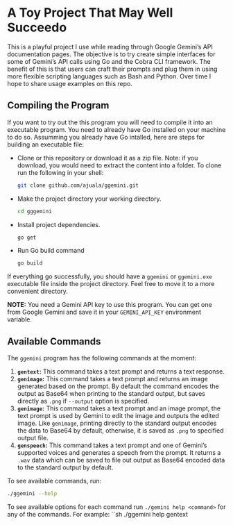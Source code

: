 # A Toy Project That May Well Succeedo
This is a playful project I use while reading through Google Gemini’s API documentation pages. The objective is to try create simple interfaces for some of Gemini’s API calls using Go and the Cobra CLI framework. The benefit of this is that users can craft their prompts and plug them in using more flexible scripting languages such as Bash and Python. Over time I hope to share usage examples on this repo.

## Compiling the Program

If you want to try out the this program you will need to compile it into an executable program. You need to already have Go installed on your machine to do so. Assumming you already have Go intalled, here are steps for building an executable file:

- Clone or this repository or download it as a zip file. Note: if you download, you would need to extract the content into a folder. To clone run the following in your shell:
  ```sh
  git clone github.com/ajuala/ggemini.git
  ```
- Make the project directory your working directory.
  ```sh
  cd gggemini
  ```
- Install project dependencies.
  ```sh
  go get
  ```
- Run Go build command
  ```sh
  go build
  ```

If everything go successfully, you should have a `ggemini` or `ggemini.exe` executable file inside the project directory. Feel free to move it to a more convenient directory.

**NOTE:** You need a Gemini API key to use this program. You can get one from Google Gemini and save it in your `GEMINI_API_KEY` environment variable.

## Available Commands

The `ggemini` program has the following commands at the moment:
1. **`gentext`:** This command takes a text prompt and returns a text response.
2. **`genimage`:** This command takes a text prompt and returns an image generated based on the prompt. By default the command encodes the output as Base64 when printing to the standard output, but saves directly as `.png` if `--output` option is specified.
3. **`genimage`:** This command takes a text prompt and an image prompt, the text prompt is used by Gemini to edit the image and outputs the edited image. Like `genimage`, printing directly to the standard output encodes the data to Base64 by default, otherwise, it is saved as `.png` to specified output file.
4. **`genspeech`:** This command takes a text prompt and one of Gemini’s supported voices and generates a speech from the prompt. It returns a `.wav` data which can be saved to file out output as Base64 encoded data to the standard output by default.

To see available commands, run:
```sh
./ggemini --help
```

To see available options for each command run `./gemini help <command>` for any of the commands. For example:
``sh
./ggemini help gentext
```
